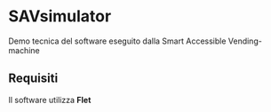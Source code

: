 # SAVsimulator
Demo tecnica del software eseguito dalla Smart Accessible Vending-machine

## Requisiti
Il software utilizza <b>Flet</b>
